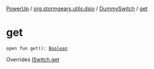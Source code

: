 [PowerUp](../../index.md) / [org.stormgears.utils.dsio](../index.md) / [DummySwitch](index.md) / [get](./get.md)

# get

`open fun get(): `[`Boolean`](https://kotlinlang.org/api/latest/jvm/stdlib/kotlin/-boolean/index.html)

Overrides [ISwitch.get](../-i-switch/get.md)

